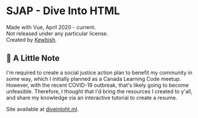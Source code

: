 # SJAP - Dive Into HTML
Made with Vue, April 2020 - current.  
Not released under any particular license.  
Created by [Kewbish](https://kewbish.github.io).  

## :pencil: A Little Note
I'm required to create a social justice action plan to benefit my community in some way, which I initially planned as a Canada Learning Code meetup.
However, with the recent COVID-19 outbreak, that's likely going to become unfeasible. Therefore, I thought that I'd bring the resources I created to y'all, and share my knowledge via an interactive tutorial to create a resume.

Site available at [diveintoht.ml](https://diveintoht.ml).